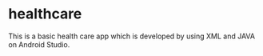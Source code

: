 # healthcare
This is a basic health care app which is developed by using XML and JAVA on Android Studio.

